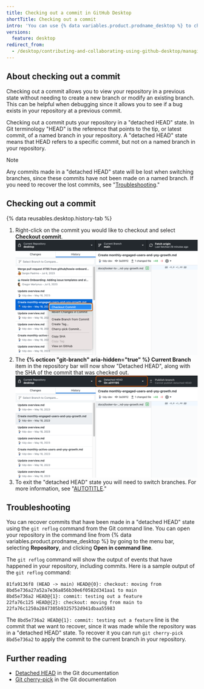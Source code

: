 ```yaml
---
title: Checking out a commit in GitHub Desktop
shortTitle: Checking out a commit
intro: 'You can use {% data variables.product.prodname_desktop %} to checkout a previous commit in your repository.'
versions:
  feature: desktop
redirect_from:
  - /desktop/contributing-and-collaborating-using-github-desktop/managing-commits/checking-out-a-commit-in-github-desktop
---
```


## About checking out a commit

Checking out a commit allows you to view your repository in a previous state without needing to create a new branch or modify an existing branch. This can be helpful when debugging since it allows you to see if a bug exists in your repository at a previous commit.

Checking out a commit puts your repository in a "detached HEAD" state. In Git terminology "HEAD" is the reference that points to the tip, or latest commit, of a named branch in your repository. A "detached HEAD" state means that HEAD refers to a specific commit, but not on a named branch in your repository.

> [!NOTE]
> Any commits made in a "detached HEAD" state will be lost when switching branches, since these commits have not been made on a named branch. If you need to recover the lost commits, see "[Troubleshooting](#troubleshooting)."

## Checking out a commit

{% data reusables.desktop.history-tab %}
1. Right-click on the commit you would like to checkout and select **Checkout commit**.
    ![Screenshot of a list of commits in the "History" tab. Next to a commit, in a context menu, the "Checkout Commit" option is highlighted with an orange outline.](/assets/images/help/desktop/checkout-commit.png)
1. The **{% octicon "git-branch" aria-hidden="true" %} Current Branch** item in the repository bar will now show "Detached HEAD", along with the SHA of the commit that was checked out.
    ![Screenshot of the repository bar. The "Current Branch" item shows a "Detached HEAD" state and is highlighted with an orange outline.](/assets/images/help/desktop/branch-item.png)
1. To exit the "detached HEAD" state you will need to switch branches. For more information, see "[AUTOTITLE](/desktop/making-changes-in-a-branch/managing-branches-in-github-desktop#switching-between-branches)."

## Troubleshooting

You can recover commits that have been made in a "detached HEAD" state using the `git reflog` command from the Git command line. You can open your repository in the command line from {% data variables.product.prodname_desktop %} by going to the menu bar, selecting **Repository**, and clicking **Open in command line**.

The `git reflog` command will show the output of events that have happened in your repository, including commits. Here is a sample output of the `git reflog` command:

```shell
81fa9136f8 (HEAD -> main) HEAD@{0}: checkout: moving from 8bd5e736a27a52a7e36a856b30e6f0582d341aa1 to main
8bd5e736a2 HEAD@{1}: commit: testing out a feature
22fa76c125 HEAD@{2}: checkout: moving from main to 22fa76c1250a2847305b9325752d941dbaa55983
```

The `8bd5e736a2 HEAD@{1}: commit: testing out a feature` line is the commit that we want to recover, since it was made while the repository was in a "detached HEAD" state. To recover it you can run `git cherry-pick 8bd5e736a2` to apply the commit to the current branch in your repository.

## Further reading

* [Detached HEAD](https://git-scm.com/docs/git-checkout#_detached_head) in the Git documentation
* [Git cherry-pick](https://git-scm.com/docs/git-cherry-pick) in the Git documentation
